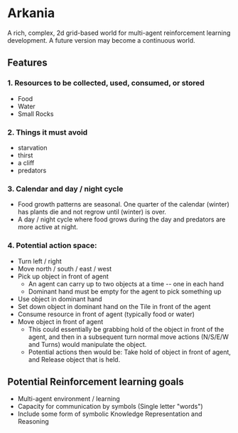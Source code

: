 # Arkania
A rich, complex, 2d grid-based world for multi-agent reinforcement learning development.
A future version may become a continuous world.


## Features

### 1. Resources to be collected, used, consumed, or stored
* Food 
* Water
* Small Rocks

### 2. Things it must avoid
* starvation
* thirst
* a cliff
* predators

### 3. Calendar and day / night cycle
* Food growth patterns are seasonal.  One quarter of the calendar (winter) has plants die and not regrow until (winter) is over.
* A day / night cycle where food grows during the day and predators are more active at night.

### 4. Potential action space: 
* Turn left / right
* Move north / south / east / west
* Pick up object in front of agent
   * An agent can carry up to two objects at a time -- one in each hand
   * Dominant hand must be empty for the agent to pick something up
* Use object in dominant hand
* Set down object in dominant hand on the Tile in front of the agent
* Consume resource in front of agent (typically food or water)
* Move object in front of agent
   * This could essentially be grabbing hold of the object in front of the
   agent, and then in a subsequent turn normal move actions (N/S/E/W and Turns) would manipulate the object.
   * Potential actions then would be: Take hold of object in front of agent, and Release object that is held.
    

## Potential Reinforcement learning goals

* Multi-agent environment / learning
* Capacity for communication by symbols (Single letter "words")
* Include some form of symbolic Knowledge Representation and Reasoning
